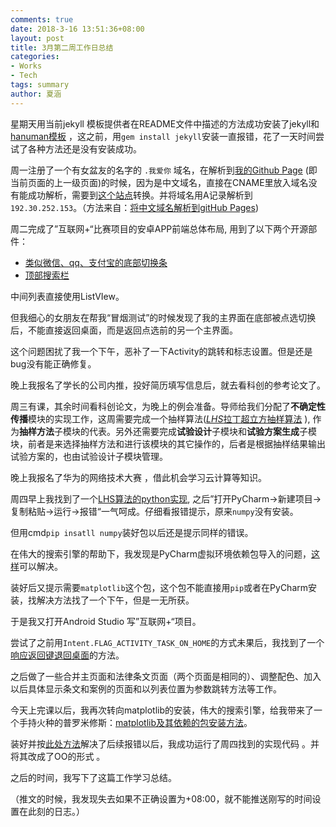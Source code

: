 ```yaml
---
comments: true
date: 2018-3-16 13:51:36+08:00
layout: post
title: 3月第二周工作日总结
categories:
- Works
- Tech
tags: summary
author: 夏涵
---
```


星期天用当前jekyll 模板提供者在README文件中描述的方法成功安装了jekyll和[hanuman模板](https://github.com/samanyougarg/hanuman) ，这之前，用`gem install jekyll`安装一直报错，花了一天时间尝试了各种方法还是没有安装成功。

周一注册了一个有女盆友的名字的 `.我爱你` 域名，在解析到[我的Github Page](nuaaflash.github.io) (即当前页面的上一级页面)的时候，因为是中文域名，直接在CNAME里放入域名没有能成功解析，需要到[这个站点](http://www.webmasterhome.cn/tool/punycode.asp)转换。并将域名用A记录解析到  `192.30.252.153`。（方法来自：[将中文域名解析到gitHub Pages](https://link.jianshu.com?t=http://0xng.com/2016/06/13/%E5%B0%86%E4%B8%AD%E6%96%87%E5%9F%9F%E5%90%8D%E8%A7%A3%E6%9E%90%E5%88%B0gitHubPages/))

周二完成了”互联网+“比赛项目的安卓APP前端总体布局, 用到了以下两个开源部件：

+ [类似微信、qq、支付宝的底部切换条](https://github.com/armcha/LuseenBottomNavigation)
+ [顶部搜索栏](https://github.com/mancj/MaterialSearchBar)

中间列表直接使用ListVIew。

但我细心的女朋友在帮我“冒烟测试”的时候发现了我的主界面在底部被点选切换后，不能直接返回桌面，而是返回点选前的另一个主界面。

这个问题困扰了我一个下午，恶补了一下Activity的跳转和标志设置。但是还是bug没有能正确修复。

晚上我报名了学长的公司内推，投好简历填写信息后，就去看科创的参考论文了。

周三有课，其余时间看科创论文，为晚上的例会准备。导师给我们分配了**不确定性传播**模块的实现工作，这周需要完成一个抽样算法([*LHS*拉丁超立方抽样算法](https://www.zhihu.com/question/24187158) ), 作为**抽样方法**子模块的代表。另外还需要完成**试验设计**子模块和**试验方案生成**子模块，前者是来选择抽样方法和进行该模块的其它操作的，后者是根据抽样结果输出试验方案的，也由试验设计子模块管理。

晚上我报名了华为的网络技术大赛 ，借此机会学习云计算等知识。

周四早上我找到了一个[LHS算法的python实现](http://blog.csdn.net/xiaosebi1111/article/details/48653675), 之后”打开PyCharm->新建项目->复制粘贴->运行->报错“一气呵成。仔细看报错提示，原来`numpy`没有安装。

但用cmd`pip insatll numpy`装好包以后还是提示同样的错误。

在伟大的搜索引擎的帮助下，我发现是PyCharm虚拟环境依赖包导入的问题，[这样](https://www.linuxidc.com/Linux/2018-03/151117.htm)可以解决。

装好后又提示需要`matplotlib`这个包，这个包不能直接用`pip`或者在PyCharm安装，找解决方法找了一个下午，但是一无所获。

于是我又打开Android Studio 写”互联网+“项目。

尝试了之前用`Intent.FLAG_ACTIVITY_TASK_ON_HOME`的方式未果后，我找到了一个[响应返回键退回桌面](http://blog.csdn.net/woshizisezise/article/details/47423057)的方法。

之后做了一些合并主页面和法律条文页面（两个页面是相同的）、调整配色、加入以后具体显示条文和案例的页面和以列表位置为参数跳转方法等工作。

今天上完课以后，我再次转向matplotlib的安装，伟大的搜索引擎，给我带来了一个手持火种的普罗米修斯：[matplotlib及其依赖的包安装方法](http://blog.csdn.net/luminganan/article/details/51322234)。

装好并按[此处方法](https://www.linuxidc.com/Linux/2018-03/151117.htm)解决了后续报错以后，我成功运行了周四找到的实现代码 。并将其改成了OO的形式 。

之后的时间，我写下了这篇工作学习总结。

（推文的时候，我发现失去如果不正确设置为+08:00，就不能推送刚写的时间设置在此刻的日志。）